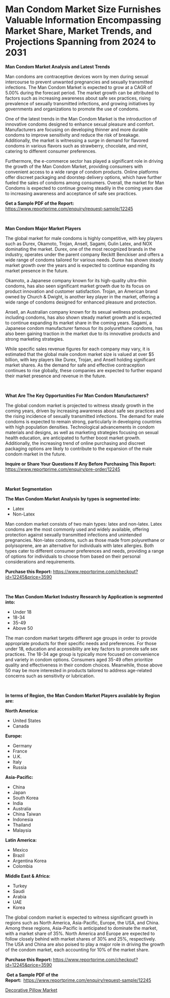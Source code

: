 <p><h1>Man Condom Market Size Furnishes Valuable Information Encompassing Market Share, Market Trends, and Projections Spanning from 2024 to 2031</h1></p><p><strong>Man Condom Market Analysis and Latest Trends</strong></p>
<p><p>Man condoms are contraceptive devices worn by men during sexual intercourse to prevent unwanted pregnancies and sexually transmitted infections. The Man Condom Market is expected to grow at a CAGR of 5.00% during the forecast period. The market growth can be attributed to factors such as increasing awareness about safe sex practices, rising prevalence of sexually transmitted infections, and growing initiatives by governments and organizations to promote the use of condoms.</p><p>One of the latest trends in the Man Condom Market is the introduction of innovative condoms designed to enhance sexual pleasure and comfort. Manufacturers are focusing on developing thinner and more durable condoms to improve sensitivity and reduce the risk of breakage. Additionally, the market is witnessing a surge in demand for flavored condoms in various flavors such as strawberry, chocolate, and mint, catering to different consumer preferences.</p><p>Furthermore, the e-commerce sector has played a significant role in driving the growth of the Man Condom Market, providing consumers with convenient access to a wide range of condom products. Online platforms offer discreet packaging and doorstep delivery options, which have further fueled the sales of condoms among consumers. Overall, the market for Man Condoms is expected to continue growing steadily in the coming years due to increasing awareness and acceptance of safe sex practices.</p></p>
<p><strong>Get a Sample PDF of the Report:&nbsp;</strong> <a href="https://www.reportprime.com/enquiry/request-sample/12245">https://www.reportprime.com/enquiry/request-sample/12245</a></p>
<p>&nbsp;</p>
<p><strong>Man Condom Major Market Players</strong></p>
<p><p>The global market for male condoms is highly competitive, with key players such as Durex, Okamoto, Trojan, Ansell, Sagami, Gulin Latex, and NOX dominating the market. Durex, one of the most recognized brands in the industry, operates under the parent company Reckitt Benckiser and offers a wide range of condoms tailored for various needs. Durex has shown steady market growth over the years and is expected to continue expanding its market presence in the future.</p><p>Okamoto, a Japanese company known for its high-quality ultra-thin condoms, has also seen significant market growth due to its focus on product innovation and customer satisfaction. Trojan, an American brand owned by Church & Dwight, is another key player in the market, offering a wide range of condoms designed for enhanced pleasure and protection.</p><p>Ansell, an Australian company known for its sexual wellness products, including condoms, has also shown steady market growth and is expected to continue expanding its market share in the coming years. Sagami, a Japanese condom manufacturer famous for its polyurethane condoms, has also been gaining traction in the market due to its innovative products and strong marketing strategies.</p><p>While specific sales revenue figures for each company may vary, it is estimated that the global male condom market size is valued at over $5 billion, with key players like Durex, Trojan, and Ansell holding significant market shares. As the demand for safe and effective contraception continues to rise globally, these companies are expected to further expand their market presence and revenue in the future.</p></p>
<p>&nbsp;</p>
<p><strong>What Are The Key Opportunities For Man Condom Manufacturers?</strong></p>
<p><p>The global condom market is projected to witness steady growth in the coming years, driven by increasing awareness about safe sex practices and the rising incidence of sexually transmitted infections. The demand for male condoms is expected to remain strong, particularly in developing countries with high population densities. Technological advancements in condom materials and designs, as well as marketing strategies focusing on sexual health education, are anticipated to further boost market growth. Additionally, the increasing trend of online purchasing and discreet packaging options are likely to contribute to the expansion of the male condom market in the future.</p></p>
<p><strong>Inquire or Share Your Questions If Any Before Purchasing This Report:</strong> <a href="https://www.reportprime.com/enquiry/pre-order/12245">https://www.reportprime.com/enquiry/pre-order/12245</a></p>
<p>&nbsp;</p>
<p><strong>Market Segmentation</strong></p>
<p><strong>The Man Condom Market Analysis by types is segmented into:</strong></p>
<p><ul><li>Latex</li><li>Non-Latex</li></ul></p>
<p><p>Man condom market consists of two main types: latex and non-latex. Latex condoms are the most commonly used and widely available, offering protection against sexually transmitted infections and unintended pregnancies. Non-latex condoms, such as those made from polyurethane or polyisoprene, are an alternative for individuals with latex allergies. Both types cater to different consumer preferences and needs, providing a range of options for individuals to choose from based on their personal considerations and requirements.</p></p>
<p><strong>Purchase this Report:&nbsp;</strong><a href="https://www.reportprime.com/checkout?id=12245&price=3590">https://www.reportprime.com/checkout?id=12245&price=3590</a></p>
<p>&nbsp;</p>
<p><strong>The Man Condom Market Industry Research by Application is segmented into:</strong></p>
<p><ul><li>Under 18</li><li>18-34</li><li>35-49</li><li>Above 50</li></ul></p>
<p><p>The man condom market targets different age groups in order to provide appropriate products for their specific needs and preferences. For those under 18, education and accessibility are key factors to promote safe sex practices. The 18-34 age group is typically more focused on convenience and variety in condom options. Consumers aged 35-49 often prioritize quality and effectiveness in their condom choices. Meanwhile, those above 50 may be more interested in products tailored to address age-related concerns such as sensitivity or lubrication.</p></p>
<p>&nbsp;</p>
<p><strong>In terms of Region, the Man Condom Market Players available by Region are:</strong></p>
<p>
    <p> <strong> North America: </strong>
        <ul>
            <li>United States</li>
            <li>Canada</li>
        </ul>
        </p> 
    <p> <strong> Europe: </strong>
        <ul>
            <li>Germany</li>
            <li>France</li>
            <li>U.K.</li>
            <li>Italy</li>
            <li>Russia</li>
        </ul>
        </p> 
    <p> <strong> Asia-Pacific: </strong>
        <ul>
            <li>China</li>
            <li>Japan</li>
            <li>South Korea</li>
            <li>India</li>
            <li>Australia</li>
            <li>China Taiwan</li>
            <li>Indonesia</li>
            <li>Thailand</li>
            <li>Malaysia</li>
        </ul>
        </p> 
    <p> <strong> Latin America: </strong>
        <ul>
            <li>Mexico</li>
            <li>Brazil</li>
            <li>Argentina Korea</li>
            <li>Colombia</li>
        </ul>
        </p> 
    <p> <strong> Middle East & Africa: </strong>
        <ul>
            <li>Turkey</li>
            <li>Saudi</li>
            <li>Arabia</li>
            <li>UAE</li>
            <li>Korea</li>
        </ul>
    </p>
    </p>
<p><p>The global condom market is expected to witness significant growth in regions such as North America, Asia-Pacific, Europe, the USA, and China. Among these regions, Asia-Pacific is anticipated to dominate the market, with a market share of 35%. North America and Europe are expected to follow closely behind with market shares of 30% and 25%, respectively. The USA and China are also poised to play a major role in driving the growth of the condom market, each accounting for 10% of the market share.</p></p>
<p><strong>Purchase this Report: </strong><a href="https://www.reportprime.com/checkout?id=12245&price=3590">https://www.reportprime.com/checkout?id=12245&price=3590</a></p>
<p>&nbsp;<strong>Get a Sample PDF of the Report:&nbsp;&nbsp;</strong><a href="https://www.reportprime.com/enquiry/request-sample/12245">https://www.reportprime.com/enquiry/request-sample/12245</a></p>
<p><strong></strong></p>
<p><p><a href="https://github.com/RichRobinson5/Market-Research-Report-List-4/blob/main/decorative-pillow-market.md">Decorative Pillow Market</a></p></p>